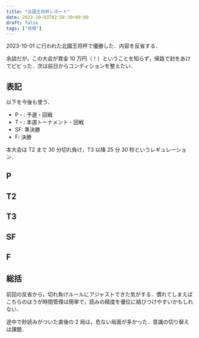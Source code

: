 ```yaml
---
title: "北國王将杯レポート"
date: 2023-10-03T02:58:30+09:00
draft: false
tags: ["将棋"]
---
```


2023-10-01 に行われた北國王将杯で優勝した．内容を反省する．

余談だが，この大会が賞金 10 万円（！）ということを知らず，帰路で封をあけてビビった．次は前日からコンディションを整えたい．

## 表記
以下を今後も使う．
- P・: 予選・回戦 
- T・: 本選トーナメント・回戦
- SF: 準決勝
- F: 決勝

本大会は T2 まで 30 分切れ負け，T3 以降 25 分 30 秒というレギュレーション．

## P
## T2
## T3
## SF
## F
## 総括
前回の反省から，切れ負けルールにアジャストできた気がする．慣れてしまえばこちらのほうが時間管理は簡単で，読みの精度を優位に結びつけやすいかもしれない．

途中で秒読みがついた直後の 2 局は，危ない局面が多かった．意識の切り替えは課題．

